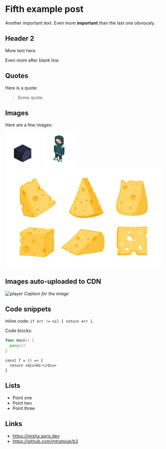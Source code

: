 # Fifth example post

Another important text.
Even more **important** than the last one obviously.

## Header 2

More text here.

Even more after blank line.

## Quotes

Here is a quote:
> Some quote.

## Images

Here are a few images:

![rock](../assets/rock.png)
![player](../assets/nested/player.png)
![cheese](../assets/nested/cheese.svg)

## Images auto-uploaded to CDN

![player](https://assets.spris.dev/blog/kOUZ522aCJ9rfGsv8JTiNj0RdbucfC5643GVKI0InpY=.png)
_Caption for the image_

## Code snippets

Inline code: `if err != nil { return err }`.

Code blocks:

```go
func main() {
  panic()
}
```

```tsx
const f = () => {
  return <div>Hi!</div>
}
```

## Lists

- Point one
- Point two
- Point three

## Links

- <https://misha.spris.dev>
- <https://github.com/mtratsiuk/b3>
